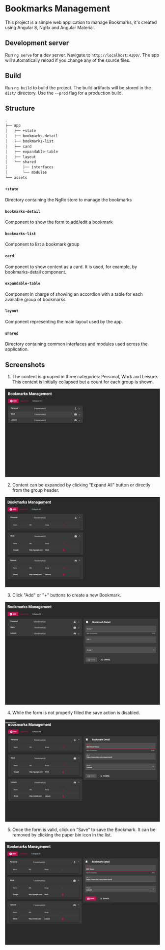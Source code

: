 # Bookmarks Management

This project is a simple web application to manage Bookmarks, it's created using Angular 8, NgRx and Angular Material.



## Development server

Run `ng serve` for a dev server. Navigate to `http://localhost:4200/`. The app will automatically reload if you change any of the source files.

## Build

Run `ng build` to build the project. The build artifacts will be stored in the `dist/` directory. Use the `--prod` flag for a production build.

## Structure

```bash
.
├── app
│   ├── +state
│   ├── bookmarks-detail
│   ├── bookmarks-list
│   ├── card
│   ├── expandable-table
│   ├── layout
│   └── shared
│       ├── interfaces
│       └── modules
└── assets
```
#### `+state`
Directory containing the NgRx store to manage the bookmarks

#### `bookmarks-detail`
Component to show the form to add/edit a bookmark

#### `bookmarks-list`
Component to list a bookmark group

#### `card`
Component to show content as a card. It is used, for example, by bookmarks-detail component.

#### `expandable-table`
Component in charge of showing an accordion with a table for each available group of bookmarks.

#### `layout`
Component representing the main layout used by the app.

#### `shared`
Directory containing common interfaces and modules used across the application.


## Screenshots

1. The content is grouped in three categories: Personal, Work and Leisure. This content is initially collapsed but a count for each group is shown.

![Alt text](screenshots/1-collapsed.png?raw=true "Bookmarks Management - Collapsed")


2. Content can be expanded by clicking "Expand All" button or directly from the group header.

![Alt text](screenshots/2-expanded.png?raw=true "Bookmarks Management - Expanded")


3. Click "Add" or "+" buttons to create a new Bookmark.

![Alt text](screenshots/3-empty-form.png?raw=true "Bookmarks Management - Empty form")


4. While the form is not properly filled the save action is disabled.

![Alt text](screenshots/4-invalid-form.png?raw=true "Bookmarks Management - Invalid form")


5. Once the form is valid, click on "Save" to save the Bookmark. It can be removed by clicking the paper bin icon in the list.

![Alt text](screenshots/5-valid-form.png?raw=true "Bookmarks Management - Valid form")

